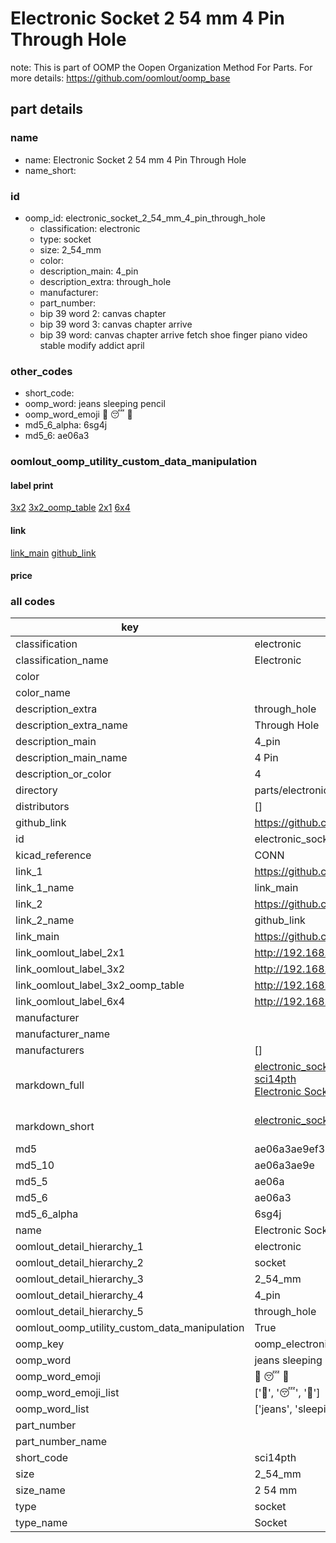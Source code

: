 # Electronic Socket 2 54 mm 4 Pin Through Hole  

note: This is part of OOMP the Oopen Organization Method For Parts. For more details: https://github.com/oomlout/oomp_base

##  part details





### name
* name: Electronic Socket 2 54 mm 4 Pin Through Hole
* name_short: 
### id
* oomp_id: electronic_socket_2_54_mm_4_pin_through_hole
  * classification: electronic
  * type: socket
  * size: 2_54_mm
  * color: 
  * description_main: 4_pin
  * description_extra: through_hole
  * manufacturer: 
  * part_number: 
  * bip 39 word 2: canvas chapter
  * bip 39 word 3: canvas chapter arrive
  * bip 39 word: canvas chapter arrive fetch shoe finger piano video stable modify addict april

### other_codes
* short_code: 
* oomp_word: jeans sleeping pencil
* oomp_word_emoji :jeans: :sleeping: :pencil:
* md5_6_alpha: 6sg4j
* md5_6: ae06a3






### oomlout_oomp_utility_custom_data_manipulation
#### label print
[3x2](http://192.168.1.245:1112/?label=oomp%206sg4j)
[3x2_oomp_table](http://192.168.1.107:1112/?label=oomp%206sg4j)
[2x1](http://192.168.1.242:1112/?label=oomp%206sg4j)
[6x4](http://192.168.1.55:1112/?label=oomp%206sg4j)    

#### link

[link_main](https://github.com/oomlout/oomlout_oomp_current_version_messy/tree/main/parts/electronic_socket_2_54_mm_4_pin_through_hole) [github_link](https://github.com/oomlout/oomlout_oomp_part_src/tree/main/parts/electronic_socket_2_54_mm_4_pin_through_hole)                             

#### price







### all codes 
| key | value |  
| --- | --- |  
| classification | electronic |  
| classification_name | Electronic |  
| color |  |  
| color_name |  |  
| description_extra | through_hole |  
| description_extra_name | Through Hole |  
| description_main | 4_pin |  
| description_main_name | 4 Pin |  
| description_or_color | 4 |  
| directory | parts/electronic_socket_2_54_mm_4_pin_through_hole |  
| distributors | [] |  
| github_link | https://github.com/oomlout/oomlout_oomp_part_src/tree/main/parts/electronic_socket_2_54_mm_4_pin_through_hole |  
| id | electronic_socket_2_54_mm_4_pin_through_hole |  
| kicad_reference | CONN |  
| link_1 | https://github.com/oomlout/oomlout_oomp_current_version_messy/tree/main/parts/electronic_socket_2_54_mm_4_pin_through_hole |  
| link_1_name | link_main |  
| link_2 | https://github.com/oomlout/oomlout_oomp_part_src/tree/main/parts/electronic_socket_2_54_mm_4_pin_through_hole |  
| link_2_name | github_link |  
| link_main | https://github.com/oomlout/oomlout_oomp_current_version_messy/tree/main/parts/electronic_socket_2_54_mm_4_pin_through_hole |  
| link_oomlout_label_2x1 | http://192.168.1.242:1112/?label=oomp%206sg4j |  
| link_oomlout_label_3x2 | http://192.168.1.245:1112/?label=oomp%206sg4j |  
| link_oomlout_label_3x2_oomp_table | http://192.168.1.107:1112/?label=oomp%206sg4j |  
| link_oomlout_label_6x4 | http://192.168.1.55:1112/?label=oomp%206sg4j |  
| manufacturer |  |  
| manufacturer_name |  |  
| manufacturers | [] |  
| markdown_full | [electronic_socket_2_54_mm_4_pin_through_hole](https://github.com/oomlout/oomlout_oomp_current_version_messy/tree/main/parts/electronic_socket_2_54_mm_4_pin_through_hole)<br>[sci14pth](https://github.com/oomlout/oomlout_oomp_current_version_messy/tree/main/parts/electronic_socket_2_54_mm_4_pin_through_hole)<br>[Electronic Socket 2 54 Mm 4 Pin Through Hole](https://github.com/oomlout/oomlout_oomp_current_version_messy/tree/main/parts/electronic_socket_2_54_mm_4_pin_through_hole)<br><br> |  
| markdown_short | [electronic_socket_2_54_mm_4_pin_through_hole](https://github.com/oomlout/oomlout_oomp_current_version_messy/tree/main/parts/electronic_socket_2_54_mm_4_pin_through_hole)<br><br> |  
| md5 | ae06a3ae9ef3d4815be335541909990d |  
| md5_10 | ae06a3ae9e |  
| md5_5 | ae06a |  
| md5_6 | ae06a3 |  
| md5_6_alpha | 6sg4j |  
| name | Electronic Socket 2 54 mm 4 Pin Through Hole |  
| oomlout_detail_hierarchy_1 | electronic |  
| oomlout_detail_hierarchy_2 | socket |  
| oomlout_detail_hierarchy_3 | 2_54_mm |  
| oomlout_detail_hierarchy_4 | 4_pin |  
| oomlout_detail_hierarchy_5 | through_hole |  
| oomlout_oomp_utility_custom_data_manipulation | True |  
| oomp_key | oomp_electronic_socket_2_54_mm_4_pin_through_hole |  
| oomp_word | jeans sleeping pencil |  
| oomp_word_emoji | :jeans: :sleeping: :pencil: |  
| oomp_word_emoji_list | [':jeans:', ':sleeping:', ':pencil:'] |  
| oomp_word_list | ['jeans', 'sleeping', 'pencil'] |  
| part_number |  |  
| part_number_name |  |  
| short_code | sci14pth |  
| size | 2_54_mm |  
| size_name | 2 54 mm |  
| type | socket |  
| type_name | Socket |  
